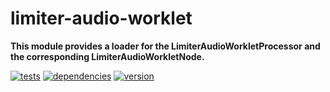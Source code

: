 # limiter-audio-worklet

**This module provides a loader for the LimiterAudioWorkletProcessor and the corresponding LimiterAudioWorkletNode.**

[![tests](https://img.shields.io/travis/chrisguttandin/limiter-audio-worklet/master.svg?style=flat-square)](https://travis-ci.org/chrisguttandin/limiter-audio-worklet)
[![dependencies](https://img.shields.io/david/chrisguttandin/limiter-audio-worklet.svg?style=flat-square)](https://www.npmjs.com/package/limiter-audio-worklet)
[![version](https://img.shields.io/npm/v/limiter-audio-worklet.svg?style=flat-square)](https://www.npmjs.com/package/limiter-audio-worklet)
